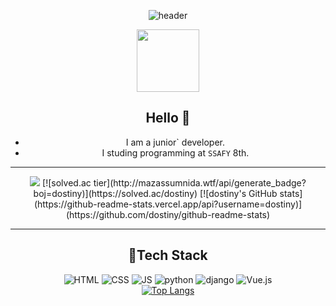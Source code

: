 <div align=center>

![header](https://capsule-render.vercel.app/api?type=rounded&color=gradient&height=100&section=header&text=★dogyeom★&fontSize=70&animation=scaleIn)

 <a href="https://github.com/dostiny"><img src="https://github.com/dostiny.png" width="100px;" alt=""/></a>
## Hello 👋 

- I am a junior` developer.
- I studing programming at `SSAFY` 8th.

<!-- - I recently studying ![React](https://img.shields.io/badge/React-61DAFB?style=flat-square&logo=React&logoColor=white) -->

 ***
 
 <img src="http://mazandi.herokuapp.com/api?handle=dostiny&theme=warm"/>
 [![solved.ac tier](http://mazassumnida.wtf/api/generate_badge?boj=dostiny)](https://solved.ac/dostiny)
 [![dostiny's GitHub stats](https://github-readme-stats.vercel.app/api?username=dostiny)](https://github.com/dostiny/github-readme-stats)<br>

 ***
## 🍊Tech Stack
 ![HTML](https://img.shields.io/badge/HTML-E34F26?style=flat-square&logo=HTML5&logoColor=white) 
 ![CSS](https://img.shields.io/badge/CSS-1572B6?style=flat-square&logo=CSS3&logoColor=white) 
 ![JS](https://img.shields.io/badge/JavaScript-F7DF1E?style=flat-square&logo=JavaScript&logoColor=white)
 ![python](https://img.shields.io/badge/Python-3776AB?style=flat-square&logo=python&logoColor=white)
 ![django](https://img.shields.io/badge/django-092E20?style=flat-square&logo=django&logoColor=white)
 ![Vue.js](https://img.shields.io/badge/Vue.js-4FC08D?style=flat-square&logo=Vue.js&logoColor=white)<br>
 [![Top Langs](https://github-readme-stats.vercel.app/api/top-langs/?username=dostiny&layout=compact)](https://github.com/dostiny/github-readme-stats)

</div>
